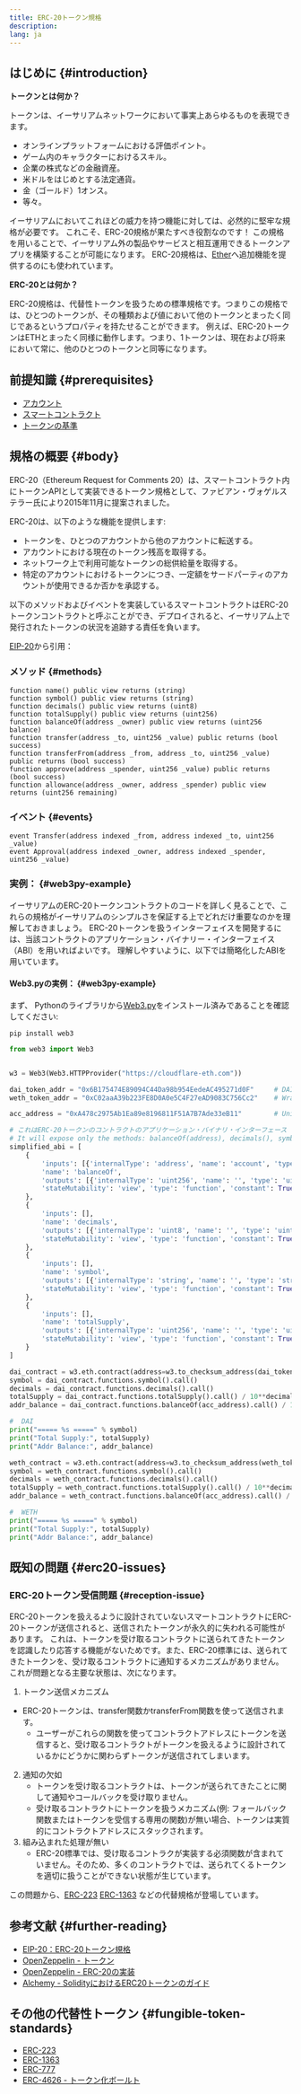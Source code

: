```yaml
---
title: ERC-20トークン規格
description:
lang: ja
---
```


## はじめに {#introduction}

**トークンとは何か？**

トークンは、イーサリアムネットワークにおいて事実上あらゆるものを表現できます。

- オンラインプラットフォームにおける評価ポイント。
- ゲーム内のキャラクターにおけるスキル。
- 企業の株式などの金融資産。
- 米ドルをはじめとする法定通貨。
- 金（ゴールド）1オンス。
- 等々。

イーサリアムにおいてこれほどの威力を持つ機能に対しては、必然的に堅牢な規格が必要です。 これこそ、ERC-20規格が果たすべき役割なのです！ この規格を用いることで、イーサリアム外の製品やサービスと相互運用できるトークンアプリを構築することが可能になります。 ERC-20規格は、[Ether](/glossary/#ether)へ追加機能を提供するのにも使われています。

**ERC-20とは何か？**

ERC-20規格は、代替性トークンを扱うための標準規格です。つまりこの規格では、ひとつのトークンが、その種類および値において他のトークンとまったく同じであるというプロパティを持たせることができます。 例えば、ERC-20トークンはETHとまったく同様に動作します。つまり、1トークンは、現在および将来において常に、他のひとつのトークンと同等になります。

## 前提知識 {#prerequisites}

- [アカウント](/developers/docs/accounts)
- [スマートコントラクト](/developers/docs/smart-contracts/)
- [トークンの基準](/developers/docs/standards/tokens/)

## 規格の概要 {#body}

ERC-20（Ethereum Request for Comments 20）は、スマートコントラクト内にトークンAPIとして実装できるトークン規格として、ファビアン・ヴォゲルステラー氏により2015年11月に提案されました。

ERC-20は、以下のような機能を提供します:

- トークンを、ひとつのアカウントから他のアカウントに転送する。
- アカウントにおける現在のトークン残高を取得する。
- ネットワーク上で利用可能なトークンの総供給量を取得する。
- 特定のアカウントにおけるトークンにつき、一定額をサードパーティのアカウントが使用できるか否かを承認する。

以下のメソッドおよびイベントを実装しているスマートコントラクトはERC-20トークンコントラクトと呼ぶことができ、デプロイされると、イーサリアム上で発行されたトークンの状況を追跡する責任を負います。

[EIP-20](https://eips.ethereum.org/EIPS/eip-20)から引用：

### メソッド {#methods}

```solidity
function name() public view returns (string)
function symbol() public view returns (string)
function decimals() public view returns (uint8)
function totalSupply() public view returns (uint256)
function balanceOf(address _owner) public view returns (uint256 balance)
function transfer(address _to, uint256 _value) public returns (bool success)
function transferFrom(address _from, address _to, uint256 _value) public returns (bool success)
function approve(address _spender, uint256 _value) public returns (bool success)
function allowance(address _owner, address _spender) public view returns (uint256 remaining)
```

### イベント {#events}

```solidity
event Transfer(address indexed _from, address indexed _to, uint256 _value)
event Approval(address indexed _owner, address indexed _spender, uint256 _value)
```

### 実例： {#web3py-example}

イーサリアムのERC-20トークンコントラクトのコードを詳しく見ることで、これらの規格がイーサリアムのシンプルさを保証する上でどれだけ重要なのかを理解しておきましょう。 ERC-20トークンを扱うインターフェイスを開発するには、当該コントラクトのアプリケーション・バイナリー・インターフェイス（ABI）を用いればよいです。 理解しやすいように、以下では簡略化したABIを用いています。

#### Web3.pyの実例： {#web3py-example}

まず、 Pythonのライブラリから[Web3.py](https://web3py.readthedocs.io/en/stable/quickstart.html#installation)をインストール済みであることを確認してください:

```
pip install web3
```

```python
from web3 import Web3


w3 = Web3(Web3.HTTPProvider("https://cloudflare-eth.com"))

dai_token_addr = "0x6B175474E89094C44Da98b954EedeAC495271d0F"     # DAI
weth_token_addr = "0xC02aaA39b223FE8D0A0e5C4F27eAD9083C756Cc2"    # Wrapped ether (WETH)

acc_address = "0xA478c2975Ab1Ea89e8196811F51A7B7Ade33eB11"        # Uniswap V2: DAI 2

# これはERC-20トークンのコントラクトのアプリケーション・バイナリ・インターフェース（ABI）を簡略化したものです。
# It will expose only the methods: balanceOf(address), decimals(), symbol() and totalSupply()
simplified_abi = [
    {
        'inputs': [{'internalType': 'address', 'name': 'account', 'type': 'address'}],
        'name': 'balanceOf',
        'outputs': [{'internalType': 'uint256', 'name': '', 'type': 'uint256'}],
        'stateMutability': 'view', 'type': 'function', 'constant': True
    },
    {
        'inputs': [],
        'name': 'decimals',
        'outputs': [{'internalType': 'uint8', 'name': '', 'type': 'uint8'}],
        'stateMutability': 'view', 'type': 'function', 'constant': True
    },
    {
        'inputs': [],
        'name': 'symbol',
        'outputs': [{'internalType': 'string', 'name': '', 'type': 'string'}],
        'stateMutability': 'view', 'type': 'function', 'constant': True
    },
    {
        'inputs': [],
        'name': 'totalSupply',
        'outputs': [{'internalType': 'uint256', 'name': '', 'type': 'uint256'}],
        'stateMutability': 'view', 'type': 'function', 'constant': True
    }
]

dai_contract = w3.eth.contract(address=w3.to_checksum_address(dai_token_addr), abi=simplified_abi)
symbol = dai_contract.functions.symbol().call()
decimals = dai_contract.functions.decimals().call()
totalSupply = dai_contract.functions.totalSupply().call() / 10**decimals
addr_balance = dai_contract.functions.balanceOf(acc_address).call() / 10**decimals

#  DAI
print("===== %s =====" % symbol)
print("Total Supply:", totalSupply)
print("Addr Balance:", addr_balance)

weth_contract = w3.eth.contract(address=w3.to_checksum_address(weth_token_addr), abi=simplified_abi)
symbol = weth_contract.functions.symbol().call()
decimals = weth_contract.functions.decimals().call()
totalSupply = weth_contract.functions.totalSupply().call() / 10**decimals
addr_balance = weth_contract.functions.balanceOf(acc_address).call() / 10**decimals

#  WETH
print("===== %s =====" % symbol)
print("Total Supply:", totalSupply)
print("Addr Balance:", addr_balance)
```

## 既知の問題 {#erc20-issues}

### ERC-20トークン受信問題 {#reception-issue}

ERC-20トークンを扱えるように設計されていないスマートコントラクトにERC-20トークンが送信されると、送信されたトークンが永久的に失われる可能性があります。 これは、トークンを受け取るコントラクトに送られてきたトークンを認識したり応答する機能がないためです。また、ERC-20標準には、送られてきたトークンを、受け取るコントラクトに通知するメカニズムがありません。 これが問題となる主要な状態は、次になります。

1.  トークン送信メカニズム
  - ERC-20トークンは、transfer関数かtransferFrom関数を使って送信されます。
    -   ユーザーがこれらの関数を使ってコントラクトアドレスにトークンを送信すると、受け取るコントラクトがトークンを扱えるように設計されているかにどうかに関わらずトークンが送信されてしまいます。
2.  通知の欠如
    -   トークンを受け取るコントラクトは、トークンが送られてきたことに関して通知やコールバックを受け取りません。
    -   受け取るコントラクトにトークンを扱うメカニズム(例: フォールバック関数またはトークンを受信する専用の関数)が無い場合、トークンは実質的にコントラクトアドレスにスタックされます。
3.  組み込まれた処理が無い
    -   ERC-20標準では、受け取るコントラクが実装する必須関数が含まれていません。そのため、多くのコントラクトでは、送られてくるトークンを適切に扱うことができない状態が生じています。

この問題から、[ERC-223](/developers/docs/standards/tokens/erc-223) [ERC-1363](/developers/docs/standards/tokens/erc-1363) などの代替規格が登場しています。

## 参考文献 {#further-reading}

- [EIP-20：ERC-20トークン規格](https://eips.ethereum.org/EIPS/eip-20)
- [OpenZeppelin - トークン](https://docs.openzeppelin.com/contracts/3.x/tokens#ERC20)
- [OpenZeppelin - ERC-20の実装](https://github.com/OpenZeppelin/openzeppelin-contracts/blob/master/contracts/token/ERC20/ERC20.sol)
- [Alchemy - SolidityにおけるERC20トークンのガイド](https://www.alchemy.com/overviews/erc20-solidity)


## その他の代替性トークン {#fungible-token-standards}

- [ERC-223](/developers/docs/standards/tokens/erc-223)
- [ERC-1363](/developers/docs/standards/tokens/erc-1363)
- [ERC-777](/developers/docs/standards/tokens/erc-777)
- [ERC-4626 - トークン化ボールト](/developers/docs/standards/tokens/erc-4626)
